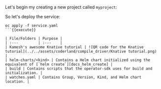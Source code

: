 Let's begin my creating a new project called `myproject`:

So let's deploy the service: 

```
oc apply -f service.yaml
```{{execute}}

| File/Folders | Purpose |
| :---         | :---    |
| Kamesh's awesome Knative tutorial | ![QR code for the Knative tutorial](../../assets/coderland/compile_driver/Knative tutorial.png) |
| helm-charts/<kind> | Contains a Helm chart initialized using the equivalent of [`helm create`][docs_helm_create] |
| build | Contains scripts that the operator-sdk uses for build and initialization. |
| watches.yaml | Contains Group, Version, Kind, and Helm chart location. |